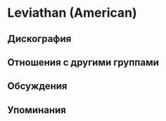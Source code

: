 # Leviathan (American)



## Дискография


## Отношения с другими группами


## Обсуждения


## Упоминания

